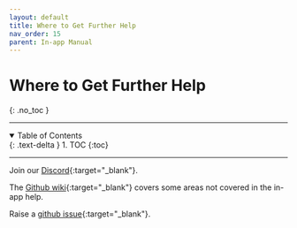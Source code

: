 ```yaml
---
layout: default
title: Where to Get Further Help
nav_order: 15
parent: In-app Manual
---
```


# **Where to Get Further Help**
{: .no_toc }

---

<details open markdown="block">
  <summary>
    Table of Contents
  </summary>
  {: .text-delta }
1. TOC
{:toc}
</details>

---

Join our [Discord](https://discord.gg/2TsNFKt){:target="_blank"}.

The [Github wiki](https://github.com/stashapp/stash/wiki){:target="_blank"} covers some areas not covered in the in-app help.

Raise a [github issue](https://github.com/stashapp/stash/issues){:target="_blank"}.
